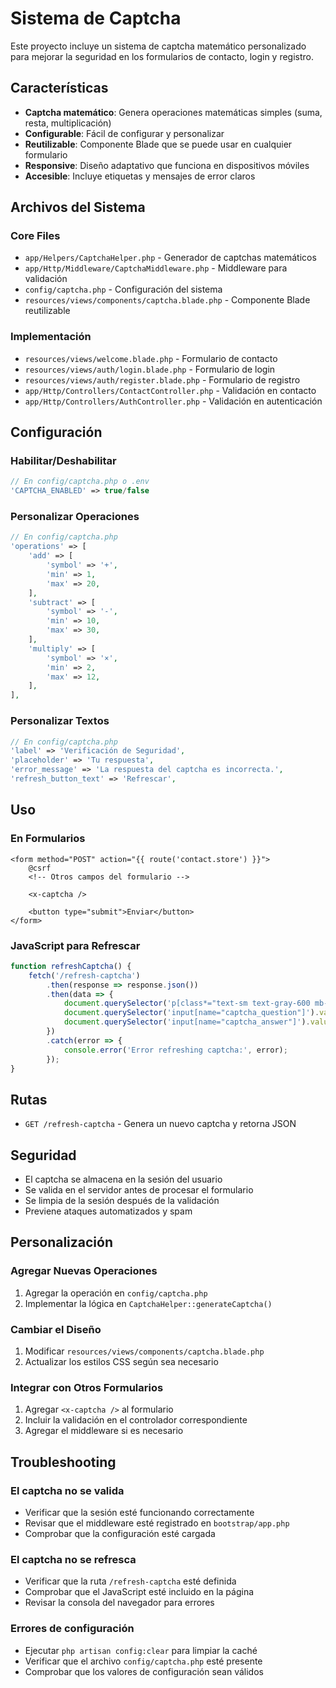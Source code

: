 # Sistema de Captcha

Este proyecto incluye un sistema de captcha matemático personalizado para mejorar la seguridad en los formularios de contacto, login y registro.

## Características

- **Captcha matemático**: Genera operaciones matemáticas simples (suma, resta, multiplicación)
- **Configurable**: Fácil de configurar y personalizar
- **Reutilizable**: Componente Blade que se puede usar en cualquier formulario
- **Responsive**: Diseño adaptativo que funciona en dispositivos móviles
- **Accesible**: Incluye etiquetas y mensajes de error claros

## Archivos del Sistema

### Core Files
- `app/Helpers/CaptchaHelper.php` - Generador de captchas matemáticos
- `app/Http/Middleware/CaptchaMiddleware.php` - Middleware para validación
- `config/captcha.php` - Configuración del sistema
- `resources/views/components/captcha.blade.php` - Componente Blade reutilizable

### Implementación
- `resources/views/welcome.blade.php` - Formulario de contacto
- `resources/views/auth/login.blade.php` - Formulario de login
- `resources/views/auth/register.blade.php` - Formulario de registro
- `app/Http/Controllers/ContactController.php` - Validación en contacto
- `app/Http/Controllers/AuthController.php` - Validación en autenticación

## Configuración

### Habilitar/Deshabilitar
```php
// En config/captcha.php o .env
'CAPTCHA_ENABLED' => true/false
```

### Personalizar Operaciones
```php
// En config/captcha.php
'operations' => [
    'add' => [
        'symbol' => '+',
        'min' => 1,
        'max' => 20,
    ],
    'subtract' => [
        'symbol' => '-',
        'min' => 10,
        'max' => 30,
    ],
    'multiply' => [
        'symbol' => '×',
        'min' => 2,
        'max' => 12,
    ],
],
```

### Personalizar Textos
```php
// En config/captcha.php
'label' => 'Verificación de Seguridad',
'placeholder' => 'Tu respuesta',
'error_message' => 'La respuesta del captcha es incorrecta.',
'refresh_button_text' => 'Refrescar',
```

## Uso

### En Formularios
```blade
<form method="POST" action="{{ route('contact.store') }}">
    @csrf
    <!-- Otros campos del formulario -->
    
    <x-captcha />
    
    <button type="submit">Enviar</button>
</form>
```

### JavaScript para Refrescar
```javascript
function refreshCaptcha() {
    fetch('/refresh-captcha')
        .then(response => response.json())
        .then(data => {
            document.querySelector('p[class*="text-sm text-gray-600 mb-2"]').textContent = data.question;
            document.querySelector('input[name="captcha_question"]').value = data.question;
            document.querySelector('input[name="captcha_answer"]').value = '';
        })
        .catch(error => {
            console.error('Error refreshing captcha:', error);
        });
}
```

## Rutas

- `GET /refresh-captcha` - Genera un nuevo captcha y retorna JSON

## Seguridad

- El captcha se almacena en la sesión del usuario
- Se valida en el servidor antes de procesar el formulario
- Se limpia de la sesión después de la validación
- Previene ataques automatizados y spam

## Personalización

### Agregar Nuevas Operaciones
1. Agregar la operación en `config/captcha.php`
2. Implementar la lógica en `CaptchaHelper::generateCaptcha()`

### Cambiar el Diseño
1. Modificar `resources/views/components/captcha.blade.php`
2. Actualizar los estilos CSS según sea necesario

### Integrar con Otros Formularios
1. Agregar `<x-captcha />` al formulario
2. Incluir la validación en el controlador correspondiente
3. Agregar el middleware si es necesario

## Troubleshooting

### El captcha no se valida
- Verificar que la sesión esté funcionando correctamente
- Revisar que el middleware esté registrado en `bootstrap/app.php`
- Comprobar que la configuración esté cargada

### El captcha no se refresca
- Verificar que la ruta `/refresh-captcha` esté definida
- Comprobar que el JavaScript esté incluido en la página
- Revisar la consola del navegador para errores

### Errores de configuración
- Ejecutar `php artisan config:clear` para limpiar la caché
- Verificar que el archivo `config/captcha.php` esté presente
- Comprobar que los valores de configuración sean válidos




